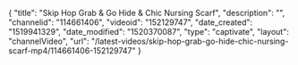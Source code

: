 {
    "title": "Skip Hop Grab & Go Hide & Chic Nursing Scarf",
    "description": "",
    "channelid": "114661406",
    "videoid": "152129747",
    "date_created": "1519941329",
    "date_modified": "1520370087",
    "type": "captivate",
    "layout": "channelVideo",
    "url": "\/latest-videos\/skip-hop-grab-go-hide-chic-nursing-scarf-mp4\/114661406-152129747"
}